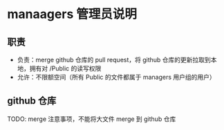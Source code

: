 # manaagers 管理员说明


## 职责

* 负责：merge github 仓库的 pull request，将 github 仓库的更新拉取到本地，拥有对 /Public 的读写权限
* 允许：不限额空间（所有 Public 的文件都属于 managers 用户组的用户）


## github 仓库

TODO: merge 注意事项，不能将大文件 merge 到 github 仓库
